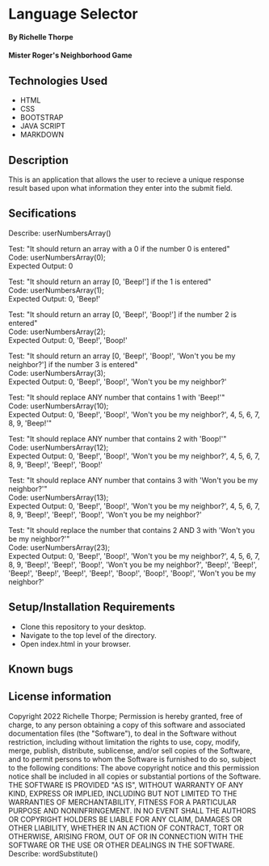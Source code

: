 # Language Selector
#### By Richelle Thorpe
#### Mister Roger's Neighborhood Game

## Technologies Used
- HTML
- CSS
- BOOTSTRAP
- JAVA SCRIPT
- MARKDOWN

## Description
This is an application that allows the user to recieve a unique response result based upon what information they enter into the submit field. 

## Secifications
Describe: userNumbersArray()

Test: "It should return an array with a 0 if the number 0 is entered" <br/>
Code: userNumbersArray(0);<br/>
Expected Output: 0<br/>

Test: "It should return an array [0, 'Beep!'] if the 1 is entered"<br/>
Code: userNumbersArray(1);<br/>
Expected Output: 0, 'Beep!'<br/>

Test: "It should return an array [0, 'Beep!', 'Boop!'] if the number 2 is entered"<br/>
Code: userNumbersArray(2);<br/>
Expected Output: 0, 'Beep!', 'Boop!'<br/>

Test: "It should return an array [0, 'Beep!', 'Boop!', 'Won't you be my neighbor?'] if the number 3 is entered"<br/>
Code: userNumbersArray(3);<br/>
Expected Output: 0, 'Beep!', 'Boop!', 'Won't you be my neighbor?'<br/>

Test: "It should replace ANY number that contains 1 with 'Beep!'"<br/>
Code: userNumbersArray(10);<br/>
Expected Output: 0, 'Beep!', 'Boop!', 'Won't you be my neighbor?', 4, 5, 6, 7, 8, 9, 'Beep!'"<br/>

Test: "It should replace ANY number that contains 2 with 'Boop!'"<br/>
Code: userNumbersArray(12);<br/>
Expected Output: 0, 'Beep!', 'Boop!', 'Won't you be my neighbor?', 4, 5, 6, 7, 8, 9, 'Beep!', 'Beep!', 'Boop!'<br/>

Test: "It should replace ANY number that contains 3 with 'Won't you be my neighbor?'"<br/>
Code: userNumbersArray(13);<br/>
Expected Output: 0, 'Beep!', 'Boop!', 'Won't you be my neighbor?', 4, 5, 6, 7, 8, 9, 'Beep!', 'Beep!', 'Boop!', 'Won't you be my neighbor?'<br/>

Test: "It should replace the number that contains 2 AND 3 with 'Won't you be my neighbor?'"<br/>
Code: userNumbersArray(23);<br/>
Expected Output: 0, 'Beep!', 'Boop!', 'Won't you be my neighbor?', 4, 5, 6, 7, 8, 9, 'Beep!', 'Beep!', 'Boop!', 'Won't you be my neighbor?', 'Beep!', 'Beep!', 'Beep!', 'Beep!', 'Beep!', 'Beep!', 'Boop!', 'Boop!', 'Boop!', 'Won't you be my neighbor?'<br/>


## Setup/Installation Requirements
- Clone this repository to your desktop.
- Navigate to the top level of the directory.
- Open index.html in your browser.

## Known bugs


## License information
Copyright 2022 Richelle Thorpe;
Permission is hereby granted, free of charge, to any person obtaining a copy of this software and associated documentation files (the "Software"), to deal in the Software without restriction, including without limitation the rights to use, copy, modify, merge, publish, distribute, sublicense, and/or sell copies of the Software, and to permit persons to whom the Software is furnished to do so, subject to the following conditions:
The above copyright notice and this permission notice shall be included in all copies or substantial portions of the Software.
THE SOFTWARE IS PROVIDED "AS IS", WITHOUT WARRANTY OF ANY KIND, EXPRESS OR IMPLIED, INCLUDING BUT NOT LIMITED TO THE WARRANTIES OF MERCHANTABILITY, FITNESS FOR A PARTICULAR PURPOSE AND NONINFRINGEMENT. IN NO EVENT SHALL THE AUTHORS OR COPYRIGHT HOLDERS BE LIABLE FOR ANY CLAIM, DAMAGES OR OTHER LIABILITY, WHETHER IN AN ACTION OF CONTRACT, TORT OR OTHERWISE, ARISING FROM, OUT OF OR IN CONNECTION WITH THE SOFTWARE OR THE USE OR OTHER DEALINGS IN THE SOFTWARE.
Describe: wordSubstitute()

